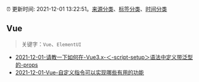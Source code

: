 :alarm_clock: 更新时间: 2021-12-01 13:22:51。[来源分类](../README.md)、[标签分类](../TAGS.md)、[时间分类](../TIMELINE.md)

## Vue


> 关键字：`Vue`、`ElementUI`



- [2021-12-01-请教一下如何在-Vue3.x-＜-script-setup＞语法中定义带泛型的-props](https://www.v2ex.com/t/819370) 
- [2021-12-01-Vue-自定义指令可以实现哪些有用的功能](https://toutiao.io/k/uuio6yy) 